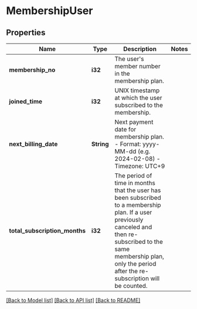 # MembershipUser

## Properties

Name | Type | Description | Notes
------------ | ------------- | ------------- | -------------
**membership_no** | **i32** | The user's member number in the membership plan. | 
**joined_time** | **i32** | UNIX timestamp at which the user subscribed to the membership. | 
**next_billing_date** | **String** | Next payment date for membership plan. - Format: yyyy-MM-dd (e.g. 2024-02-08) - Timezone: UTC+9  | 
**total_subscription_months** | **i32** | The period of time in months that the user has been subscribed to a membership plan. If a user previously canceled and then re-subscribed to the same membership plan, only the period after the re-subscription will be counted. | 

[[Back to Model list]](../README.md#documentation-for-models) [[Back to API list]](../README.md#documentation-for-api-endpoints) [[Back to README]](../README.md)


